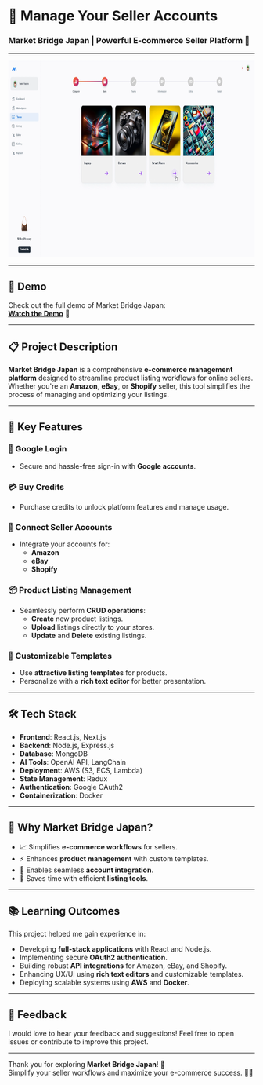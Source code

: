 # 🛒 Manage Your Seller Accounts  
### Market Bridge Japan | Powerful E-commerce Seller Platform 🚀  

---  

<p align="center">
  <img 
    src="https://github.com/tanvirhasan2019/Project-Documentation/blob/main/market-bridge-japan/images/marketplace-manager.png?raw=true" 
    alt="Market Bridge Japan" 
    height="400"
  />
</p>  

---

## 🎥 Demo  

Check out the full demo of Market Bridge Japan:  
[**Watch the Demo**](https://youtu.be/0GSdY36gLWo) 👀

---

## 📋 Project Description  

**Market Bridge Japan** is a comprehensive **e-commerce management platform** designed to streamline product listing workflows for online sellers. Whether you're an **Amazon**, **eBay**, or **Shopify** seller, this tool simplifies the process of managing and optimizing your listings.

---

## 🚀 Key Features  

### 🔑 Google Login  
- Secure and hassle-free sign-in with **Google accounts**.

### 💳 Buy Credits  
- Purchase credits to unlock platform features and manage usage.

### 🔗 Connect Seller Accounts  
- Integrate your accounts for:  
  - **Amazon**  
  - **eBay**  
  - **Shopify**

### 📦 Product Listing Management  
- Seamlessly perform **CRUD operations**:  
  - **Create** new product listings.  
  - **Upload** listings directly to your stores.  
  - **Update** and **Delete** existing listings.

### 🎨 Customizable Templates  
- Use **attractive listing templates** for products.  
- Personalize with a **rich text editor** for better presentation.

---

## 🛠️ Tech Stack  

- **Frontend**: React.js, Next.js  
- **Backend**: Node.js, Express.js  
- **Database**: MongoDB  
- **AI Tools**: OpenAI API, LangChain  
- **Deployment**: AWS (S3, ECS, Lambda)  
- **State Management**: Redux  
- **Authentication**: Google OAuth2  
- **Containerization**: Docker  

---

## 🌟 Why Market Bridge Japan?  

- 📈 Simplifies **e-commerce workflows** for sellers.  
- ⚡ Enhances **product management** with custom templates.  
- 🔗 Enables seamless **account integration**.  
- 💼 Saves time with efficient **listing tools**.  

---

## 📚 Learning Outcomes  

This project helped me gain experience in:  
- Developing **full-stack applications** with React and Node.js.  
- Implementing secure **OAuth2 authentication**.  
- Building robust **API integrations** for Amazon, eBay, and Shopify.  
- Enhancing UX/UI using **rich text editors** and customizable templates.  
- Deploying scalable systems using **AWS** and **Docker**.  


---

## 🤝 Feedback  

I would love to hear your feedback and suggestions! Feel free to open issues or contribute to improve this project.  

---

Thank you for exploring **Market Bridge Japan**! 🚀  
Simplify your seller workflows and maximize your e-commerce success. 🛒✨  
